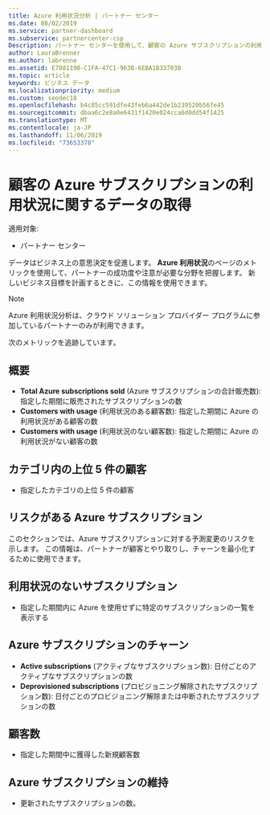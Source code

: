 ```yaml
---
title: Azure 利用状況分析 | パートナー センター
ms.date: 08/02/2019
ms.service: partner-dashboard
ms.subservice: partnercenter-csp
Description: パートナー センターを使用して、顧客の Azure サブスクリプションの利用状況に関するデータを取得します。
author: LauraBrenner
ms.author: labrenne
ms.assetid: E7081190-C1FA-47C1-963B-6EBA1B33703B
ms.topic: article
keywords: ビジネス データ
ms.localizationpriority: medium
ms.custom: seodec18
ms.openlocfilehash: b4c85cc591dfe43feb6a442de1b239520b56fe45
ms.sourcegitcommit: dbaa6c2e8a0e6431f1420e024cca6d0dd54f1425
ms.translationtype: MT
ms.contentlocale: ja-JP
ms.lasthandoff: 11/06/2019
ms.locfileid: "73653378"
---
```

# <a name="get-data-about-the-usage-of-your-customers-azure-subscriptions"></a>顧客の Azure サブスクリプションの利用状況に関するデータの取得

適用対象:

- パートナー センター

データはビジネス上の意思決定を促進します。 **Azure 利用状況**のページのメトリックを使用して、パートナーの成功度や注意が必要な分野を把握します。 新しいビジネス目標を計画するときに、この情報を使用できます。

> [!NOTE]
> Azure 利用状況分析は、クラウド ソリューション プロバイダー プログラムに参加しているパートナーのみが利用できます。

次のメトリックを追跡しています。

## <a name="summary"></a>概要

- **Total Azure subscriptions sold** (Azure サブスクリプションの合計販売数): 指定した期間に販売されたサブスクリプションの数  
- **Customers with usage** (利用状況のある顧客数): 指定した期間に Azure の利用状況がある顧客の数  
- **Customers with usage** (利用状況のない顧客数): 指定した期間に Azure の利用状況がない顧客の数  

## <a name="top-5-customers-in-category"></a>カテゴリ内の上位 5 件の顧客

- 指定したカテゴリの上位 5 件の顧客  

## <a name="azure-subscriptions-at-risk"></a>リスクがある Azure サブスクリプション

このセクションでは、Azure サブスクリプションに対する予測変更のリスクを示します。 この情報は、パートナーが顧客とやり取りし、チャーンを最小化するために使用できます。

## <a name="subscriptions-without-usage"></a>利用状況のないサブスクリプション

- 指定した期間内に Azure を使用せずに特定のサブスクリプションの一覧を表示する  

## <a name="azure-subscription-churn"></a>Azure サブスクリプションのチャーン

- **Active subscriptions** (アクティブなサブスクリプション数): 日付ごとのアクティブなサブスクリプションの数  
- **Deprovisioned subscriptions** (プロビジョニング解除されたサブスクリプション数): 日付ごとのプロビジョニング解除または中断されたサブスクリプションの数  

## <a name="customer-count"></a>顧客数

- 指定した期間中に獲得した新規顧客数  

## <a name="azure-subscription-retention"></a>Azure サブスクリプションの維持

- 更新されたサブスクリプションの数。
